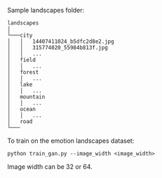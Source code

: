 Sample landscapes folder:


```
landscapes   
│
└───city
│   │   14407411024_b5dfc2d8e2.jpg
│   │   315774020_55984b813f.jpg
│   │   ...
│   field
│   │   ...
│   forest   
│   │   ...
│   lake
│   │   ...
│   mountain
│   │   ...
│   ocean
│   │   ...
│   road
└───  

```

To train on the emotion landscapes dataset:
```
python train_gan.py --image_width <image_width>
```
Image width can be 32 or 64.
